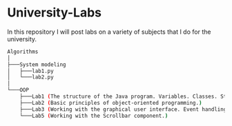# University-Labs<br />
In this repository I will post labs on a variety of subjects that I do for the university.<br />

```bash
Algorithms
│
├───System modeling
│   ├───lab1.py
│   └───lab2.py
│
└───OOP
    ├───Lab1 (The structure of the Java program. Variables. Classes. Static and dynamic elements of the class. Access modifiers. )
    ├───Lab2 (Basic principles of object-oriented programming.)
    ├───Lab3 (Working with the graphical user interface. Event handling.)
    └───Lab5 (Working with the Scrollbar component.)


```